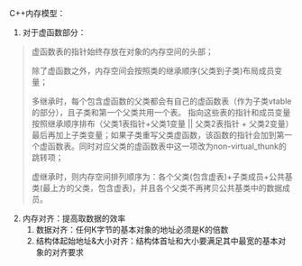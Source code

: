 C++内存模型：

1. 对于虚函数部分：

> 虚函数表的指针始终存放在对象的内存空间的头部；
>
> 除了虚函数之外，内存空间会按照类的继承顺序(父类到子类)布局成员变量；
>
> 多继承时，每个包含虚函数的父类都会有自己的虚函数表（作为子类vtable的部分），且子类和第一个父类共用一个表。 指向这些表的指针和成员变量按照继承顺序排布（父类1表指针+父类1变量 || 父类2表指针 + 父类2变量）最后再加上子类变量；如果子类重写父类虚函数，该函数的指针会加到第一个虚函数表。同时对应父类的虚函数表中这一项改为non-virtual_thunk的跳转项；
>
> 虚继承时，则内存空间排列顺序为：各个父类(包含虚表)+子类成员+公共基类(最上方的父类，包含虚表)，并且各个父类不再拷贝公共基类中的数据成员。

2. 内存对齐：提高取数据的效率
   1. 数据对齐：任何K字节的基本对象的地址必须是K的倍数
   2. 结构体起始地址&大小对齐：结构体首址和大小要满足其中最宽的基本对象的对齐要求